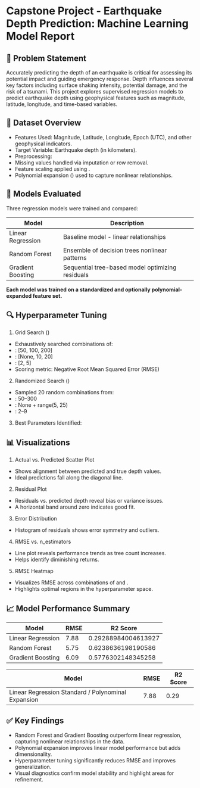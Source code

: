 # Capstone Project - Earthquake Depth Prediction: Machine Learning Model Report

## 🎯 Problem Statement
Accurately predicting the depth of an earthquake is critical for assessing its potential impact and guiding emergency response. Depth influences several key factors including surface shaking intensity, potential damage, and the risk of a tsunami. This project explores supervised regression models to predict earthquake depth using geophysical features such as magnitude, latitude, longitude, and time-based variables.

## 🧪 Dataset Overview
* 	Features Used: Magnitude, Latitude, Longitude, Epoch (UTC), and other geophysical indicators.
* 	Target Variable: Earthquake depth (in kilometers).
* 	Preprocessing:
* 	Missing values handled via imputation or row removal.
* 	Feature scaling applied using .
* 	Polynomial expansion () used to capture nonlinear relationships.

## 🧠 Models Evaluated
Three regression models were trained and compared:

|                     Model | Description                                       |
| ------------------------- | ------------------------------------------------- |
|  Linear Regression        |  Baseline model - linear relationships            |
|  Random Forest            |  Ensemble of decision trees nonlinear patterns    |
|  Gradient Boosting        |  Sequential tree-based model optimizing residuals |

**Each model was trained on a standardized and optionally polynomial-expanded feature set.**

## 🔍 Hyperparameter Tuning
1. Grid Search ()
* 	Exhaustively searched combinations of:
* 	: [50, 100, 200]
* 	: [None, 10, 20]
* 	: [2, 5]
* 	Scoring metric: Negative Root Mean Squared Error (RMSE)
2. Randomized Search ()
* 	Sampled 20 random combinations from:
* 	: 50–300
* 	: None + range(5, 25)
* 	: 2–9
3. Best Parameters Identified:

## 📊 Visualizations
1. Actual vs. Predicted Scatter Plot
* 	Shows alignment between predicted and true depth values.
* 	Ideal predictions fall along the diagonal line.
2. Residual Plot
* 	Residuals vs. predicted depth reveal bias or variance issues.
* 	A horizontal band around zero indicates good fit.
3. Error Distribution
* 	Histogram of residuals shows error symmetry and outliers.
4. RMSE vs. n_estimators
* 	Line plot reveals performance trends as tree count increases.
* 	Helps identify diminishing returns.

5. RMSE Heatmap
* 	Visualizes RMSE across combinations of  and .
* 	Highlights optimal regions in the hyperparameter space.

## 📈 Model Performance Summary
|                    Model |   RMSE  | R2 Score             |
| ------------------------ | ------- | -------------------- |
| Linear Regression        |   7.88  | 0.29288984004613927  |
| Random Forest            |   5.75  | 0.6238636198190586   |
| Gradient Boosting        |   6.09  | 0.5776302148345258   |

|                     Model                          |   RMSE  | R2 Score             |
| -------------------------------------------------  | ------- | -------------------- |
| Linear Regression Standard / Polynominal Expansion | 7.88    | 0.29                 |

## ✅ Key Findings
* 	Random Forest and Gradient Boosting outperform linear regression, capturing nonlinear relationships in the data.
* 	Polynomial expansion improves linear model performance but adds dimensionality.
* 	Hyperparameter tuning significantly reduces RMSE and improves generalization.
* 	Visual diagnostics confirm model stability and highlight areas for refinement.
